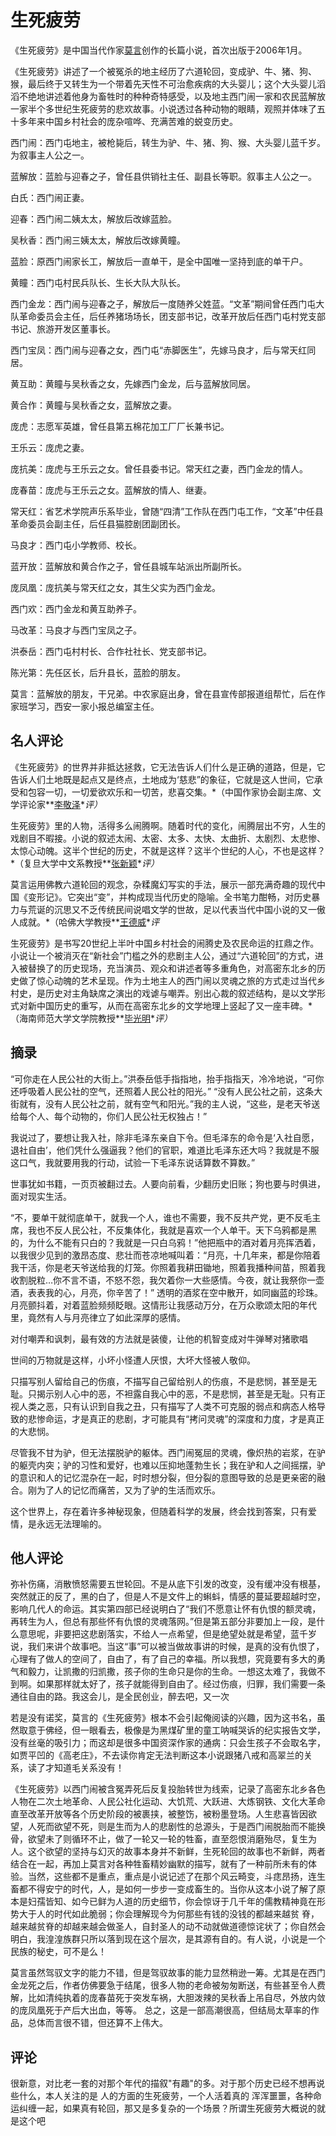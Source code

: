 # 生死疲劳

《生死疲劳》是中国当代作家[莫言](https://baike.baidu.com/item/莫言/941736?fromModule=lemma_inlink)创作的长篇小说，首次出版于2006年1月。

《生死疲劳》讲述了一个被冤杀的地主经历了六道轮回，变成驴、牛、猪、狗、猴，最后终于又转生为一个带着先天性不可治愈疾病的大头婴儿；这个大头婴儿滔滔不绝地讲述着他身为畜牲时的种种奇特感受，以及地主西门闹一家和农民蓝解放一家半个多世纪生死疲劳的悲欢故事。小说透过各种动物的眼睛，观照并体味了五十多年来中国乡村社会的庞杂喧哗、充满苦难的蜕变历史。



西门闹：西门屯地主，被枪毙后，转生为驴、牛、猪、狗、猴、大头婴儿蓝千岁。为叙事主人公之一。

蓝解放：蓝脸与迎春之子，曾任县供销社主任、副县长等职。叙事主人公之一。

白氏：西门闹正妻。

迎春：西门闹二姨太太，解放后改嫁蓝脸。

吴秋香：西门闹三姨太太，解放后改嫁黄瞳。

蓝脸：原西门闹家长工，解放后一直单干，是全中国唯一坚持到底的单干户。

黄瞳：西门屯村民兵队长、生长大队大队长。

西门金龙：西门闹与迎春之子，解放后一度随养父姓蓝。“文革”期间曾任西门屯大队革命委员会主任，后任养猪场场长，团支部书记，改革开放后任西门屯村党支部书记、旅游开发区董事长。

西门宝凤：西门闹与迎春之女，西门屯“赤脚医生”，先嫁马良才，后与常天红同居。

黄互助：黄瞳与吴秋香之女，先嫁西门金龙，后与蓝解放同居。

黄合作：黄瞳与吴秋香之女，蓝解放之妻。

庞虎：志愿军英雄，曾任县第五棉花加工厂厂长兼书记。

王乐云：庞虎之妻。

庞抗美：庞虎与王乐云之女。曾任县委书记。常天红之妻，西门金龙的情人。

庞春苗：庞虎与王乐云之女。蓝解放的情人、继妻。

常天红：省艺术学院声乐系毕业，曾随“四清”工作队在西门屯工作，“文革”中任县革命委员会副主任，后任县猫腔剧团副团长。

马良才：西门屯小学教师、校长。

蓝开放：蓝解放和黄合作之子，曾任县城车站派出所副所长。

庞凤凰：庞抗美与常天红之女，其生父实为西门金龙。

西门欢：西门金龙和黄互助养子。

马改革：马良才与西门宝凤之子。

洪泰岳：西门屯村村长、合作社社长、党支部书记。

陈光第：先任区长，后升县长，蓝脸的朋友。

莫言：蓝解放的朋友，干兄弟。中农家庭出身，曾在县宣传部报道组帮忙，后在作家班学习，西安一家小报总编室主任。

## 名人评论

《生死疲劳》的世界并非抵达拯救，它无法告诉人们什么是正确的道路，但是，它告诉人们土地既是起点又是终点，土地成为‘慈悲”的象征，它就是这人世间，它承受和包容一切，一切爱欲欢乐和一切苦，悲喜交集。*（中国作家协会副主席、文学评论家**[李敬泽](https://baike.baidu.com/item/李敬泽/5345381?fromModule=lemma_inlink)**评）*

生死疲劳》里的人物，活得多么闹腾啊。随着时代的变化，闹腾层出不穷，人生的戏剧目不暇接。小说的叙述太闹、太密、太多、太快、太曲折、太剧烈、太悲惨、太惊心动魄。这半个世纪的历史，不就是这样？这半个世纪的人心，不也是这样？*（复旦大学中文系教授**[张新颖](https://baike.baidu.com/item/张新颖/5345953?fromModule=lemma_inlink)**评）*

莫言运用佛教六道轮回的观念，杂糅魔幻写实的手法，展示一部充满奇趣的现代中国《变形记》。它突出“变”，并构成现当代历史的隐喻。全书笔力酣畅，对历史暴力与荒诞的沉思又不乏传统民间说唱文学的世故，足以代表当代中国小说的又一傲人成就。*（哈佛大学教授**[王德威](https://baike.baidu.com/item/王德威/32303?fromModule=lemma_inlink)**评*

生死疲劳》是书写20世纪上半叶中国乡村社会的闹腾史及农民命运的扛鼎之作。小说让一个被消灭在“新社会”门槛之外的悲剧主人公，通过“六道轮回”的方式，进入被替换了的历史现场，充当演员、观众和讲述者等多重角色，对高密东北乡的历史做了惊心动魄的艺术呈现。作为土地主人的西门闹以灵魂之旅的方式走过当代乡村史，是历史对主角缺席之演出的戏谑与嘲弄。别出心裁的叙述结构，是以文学形式对新中国历史的重写，从而在高密东北乡的文学地理上竖起了又一座丰碑。*（海南师范大学文学院教授**[毕光明](https://baike.baidu.com/item/毕光明/7364248?fromModule=lemma_inlink)**评）*

## 摘录

“可你走在人民公社的大街上。”洪泰岳低手指指地，抬手指指天，冷冷地说，“可你还呼吸着人民公社的空气，还照着人民公社的阳光。” “没有人民公社之前，这条大街就有，没有人民公社之前，就有空气和阳光。”我的主人说，“这些，是老天爷送给每个人、每个动物的，你们人民公社无权独占！” 

我说过了，要想让我入社，除非毛泽东亲自下令。但毛泽东的命令是‘入社自愿，退社自由’，他们凭什么强逼我？他们的官职，难道比毛泽东还大吗？我就是不服这口气，我就要用我的行动，试验一下毛泽东说话算数不算数。”

世事犹如书籍，一页页被翻过去。人要向前看，少翻历史旧账；狗也要与时俱进，面对现实生活。

“不，要单干就彻底单干，就我一个人，谁也不需要，我不反共产党，更不反毛主席，我也不反人民公社，不反集体化，我就是喜欢一个人单干。天下乌鸦都是黑的，为什么不能有只白的？我就是一只白乌鸦！”他把瓶中的酒对着月亮挥洒着，以我很少见到的激昂态度、悲壮而苍凉地喊叫着：“月亮，十几年来，都是你陪着我干活，你是老天爷送给我的灯笼。你照着我耕田锄地，照着我播种间苗，照着我收割脱粒…你不言不语，不怒不怨，我欠着你一大些感情。今夜，就让我祭你一壶酒，表表我的心，月亮，你辛苦了！” 透明的酒浆在空中散开，如同幽蓝的珍珠。月亮颤抖着，对着蓝脸频频眨眼。这情形让我感动万分，在万众歌颂太阳的年代里，竟然有人与月亮律立了如此深厚的感情。

对付嘲弄和讽刺，最有效的方法就是装傻，让他的机智变成对牛弹琴对猪歌唱 

世间的万物就是这样，小坏小怪遭人厌恨，大坏大怪被人敬仰。

只描写别人留给自己的伤痕，不描写自己留给别人的伤痕，不是悲悯，甚至是无耻。只揭示别人心中的恶，不袒露自我心中的恶，不是悲悯，甚至是无耻。只有正视人类之恶，只有认识到自我之丑，只有描写了人类不可克服的弱点和病态人格导致的悲惨命运，才是真正的悲剧，才可能具有“拷问灵魂”的深度和力度，才是真正的大悲悯。

尽管我不甘为驴，但无法摆脱驴的躯体。西门闹冤屈的灵魂，像炽热的岩浆，在驴的躯壳内突；驴的习性和爱好，也难以压抑地蓬勃生长；我在驴和人之间摇摆，驴的意识和人的记忆混杂在一起，时时想分裂，但分裂的意图导致的总是更亲密的融合。刚为了人的记忆而痛苦，又为了驴的生活而欢乐。

这个世界上，存在着许多神秘现象，但随着科学的发展，终会找到答案，只有爱情，是永远无法理喻的。

## 他人评论

弥补伤痛，消散愤怒需要五世轮回。不是从底下引发的改变，没有缓冲没有根基，突然就正的反了，黑的白了，但是人不是文件上的蝌蚪，情感的蔓延要超越时空，影响几代人的命运。其实第四部已经说明白了“我们不愿意让怀有仇恨的额灵魂，再转生为人，但总有那些怀有仇恨的灵魂落网。”但是第五部分非要加上一段，是什么意思呢，非要把这悲剧落实，不给人一点希望，但是绝望处就是希望，蓝千岁说，我们来讲个故事吧。当这“事”可以被当做故事讲的时候，是真的没有仇恨了，心理有了做人的空间了，自由了，有了自己的幸福。所以我想，究竟要有多大的勇气和毅力，让凯撒的归凯撒，孩子你的生命只是你的生命。一想这太难了，我做不到啊。如果那样就太好了，孩子就能得到自由了。经过伤痕，归罪，我们需要一条通往自由的路。我这会儿，是全民创业，醉去吧，又一次



若是没有诺奖，莫言的《生死疲劳》根本不会引起俺阅读的兴趣，因为这书名，虽然取意于佛经，但一眼看去，极像是为黑煤矿里的童工呐喊哭诉的纪实报告文学，没有丝毫的吸引力；而这却是很多中国资深作家的通病：只会生孩子不会取名字，如贾平凹的《高老庄》，不去读你肯定无法判断这本小说跟猪八戒和高翠兰的关系，读了才知道毛关系没有！

《生死疲劳》以西门闹被含冤弄死后反复投胎转世为线索，记录了高密东北乡各色人物在二次土地革命、人民公社化运动、大饥荒、大跃进、大炼钢铁、文化大革命直至改革开放等各个历史阶段的被裹挟，被整饬，被粉墨登场。人生悲喜皆因欲望，人死而欲望不死，则是生而为人的悲剧性的总源头，于是西门闹脱胎而不能换骨，欲望未了则循环不止，做了一轮又一轮的牲畜，直至怨恨消磨殆尽，复生为人。这个欲望的坚持与幻灭的故事本身并不新鲜，生死轮回的故事也不新鲜，两者结合在一起，再加上莫言对各种牲畜精妙幽默的描写，就有了一种前所未有的体验。当然，这些都不是重点，重点是小说记述了在那个风云畸变，斗痣昂扬，连生畜都不得安宁的时代，人，是如何一步步一变成畜生的。当你从这本小说了解了原本是妇孺皆知、如今已鲜为人道的历史细节，你会惊讶于几千年的儒教精神竟在形势大于人的时代如此脆弱；你会理解现今为何那些有钱的没钱的都越来越贫
脊，越来越贫脊的却越来越会做圣人，自封圣人的动不动就做道德惊诧状了；你自然会明白，我湟湟族群只所以落到现在这个层次，是其源有自的。有人说，小说是一个民族的秘史，可不是么！

莫言虽然驾驭文字的能力不错，但是驾驭故事的能力显然稍逊一筹。尤其是在西门金龙死之后，作者仿佛要急于结尾，很多人物的老命被匆匆断送，有些甚至令人费解，比如清纯执着的庞春苗死于突发车祸，大胆泼辣的吴秋香上吊自尽，外放内敛的庞凤凰死于产后大出血，等等。
总之，这是一部高潮很高，但结局太草率的作品，总体而言很不错，但还算不上伟大。



## 评论

很新意，对比老一套的对那个年代的描叙"有趣"的多。对于那个历史已经不想再说些什么，本人关注的是 人的方面的生死疲劳，一个人活着真的 浑浑噩噩，各种命运纠缠一起，如果真有轮回，那又是多复杂的一个场景？所谓生死疲劳大概说的就是这个吧